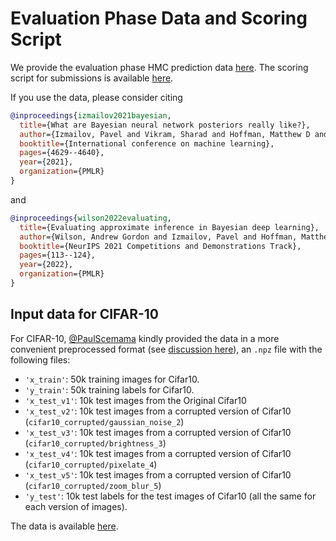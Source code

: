 # Evaluation Phase Data and Scoring Script

We provide the evaluation phase HMC prediction data [here](https://github.com/izmailovpavel/neurips_bdl_starter_kit/tree/main/eval-phase/eval_data).
The scoring script for submissions is available [here](https://github.com/izmailovpavel/neurips_bdl_starter_kit/blob/main/eval-phase/submission-score-evaluation.ipynb).


If you use the data, please consider citing

```bibtex
@inproceedings{izmailov2021bayesian,
  title={What are Bayesian neural network posteriors really like?},
  author={Izmailov, Pavel and Vikram, Sharad and Hoffman, Matthew D and Wilson, Andrew Gordon Gordon},
  booktitle={International conference on machine learning},
  pages={4629--4640},
  year={2021},
  organization={PMLR}
}
```

and

```bibtex
@inproceedings{wilson2022evaluating,
  title={Evaluating approximate inference in Bayesian deep learning},
  author={Wilson, Andrew Gordon and Izmailov, Pavel and Hoffman, Matthew D and Gal, Yarin and Li, Yingzhen and Pradier, Melanie F and Vikram, Sharad and Foong, Andrew and Lotfi, Sanae and Farquhar, Sebastian},
  booktitle={NeurIPS 2021 Competitions and Demonstrations Track},
  pages={113--124},
  year={2022},
  organization={PMLR}
}
```

## Input data for CIFAR-10

For CIFAR-10, [@PaulScemama](https://github.com/PaulScemama) kindly provided the data in a more convenient preprocessed format (see [discussion here](https://github.com/izmailovpavel/neurips_bdl_starter_kit/issues/4)), an `.npz` file with the following files:

- `'x_train'`: 50k training images for Cifar10.
- `'y_train'`: 50k training labels for Cifar10.
- `'x_test_v1'`: 10k test images from the Original Cifar10
- `'x_test_v2'`: 10k test images from a corrupted version of Cifar10 (`cifar10_corrupted/gaussian_noise_2`)
- `'x_test_v3'`: 10k test images from a corrupted version of Cifar10 (`cifar10_corrupted/brightness_3`)
- `'x_test_v4'`: 10k test images from a corrupted version of Cifar10 (`cifar10_corrupted/pixelate_4`)
- `'x_test_v5'`: 10k test images from a corrupted version of Cifar10 (`cifar10_corrupted/zoom_blur_5`)
- `'y_test'`: 10k test labels for the test images of Cifar10 (all the same for each version of images).


The data is available [here](https://drive.google.com/file/d/1buxwqOaXkCo26ZVhOIosB4lNBO6FTmRS/view?usp=sharing).
